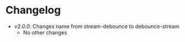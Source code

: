 # Changelog

- *v2.0.0*: Changes name from stream-debounce to debounce-stream
    - No other changes
